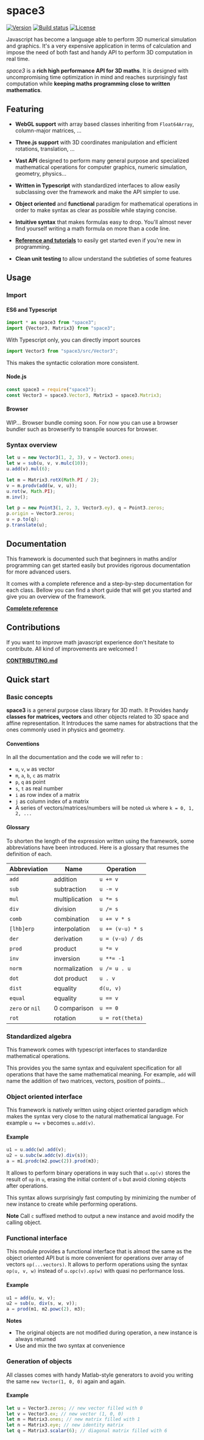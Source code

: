 # space3
[![Version](https://img.shields.io/npm/v/space3.svg?style=flat-square)](https://www.npmjs.com/package/space3)
[![Build status](https://img.shields.io/travis/samiBendou/space3.svg?style=flat-square)](https://travis-ci.org/samiBendou/space3)
[![License](https://img.shields.io/npm/l/space3.svg?style=flat-square)](https://www.npmjs.com/package/space3)

Javascript has become a language able to perform 3D numerical simulation and graphics.
It's a very expensive application in terms of calculation and impose the need of both fast and 
handy API to perform 3D computation in real time.

_space3_ is a **rich high performance API for 3D maths**. It is designed
with uncompromising time optimization in mind and reaches surprisingly fast computation while **keeping maths programming close to written mathematics**.

## Featuring
- **WebGL support** with array based classes inheriting from `Float64Array`, column-major matrices, ...

- **Three.js support** with 3D coordinates manipulation and efficient rotations, translation, ...

- **Vast API** designed to perform many general purpose and specialized mathematical operations 
for computer graphics, numeric simulation, geometry, physics...

- **Written in Typescript** with standardized interfaces to allow easily subclassing over the framework and 
make the API simpler to use.

- **Object oriented** and **functional** paradigm for mathematical operations in order to make syntax as clear as possible
while staying concise.

- **Intuitive syntax** that makes formulas easy to drop. You'll almost never find yourself
writing a math formula on more than a code line.

- **[Reference and tutorials](https://samibendou.github.io/space3/)** 
to easily get started even if you're new in programming.

- **Clean unit testing** to allow understand the subtleties of some features   

## Usage

### Import
#### ES6 and Typescript
```js
import * as space3 from "space3";
import {Vector3, Matrix3} from "space3";
```

With Typescript only, you can directly import sources 
```typescript
import Vector3 from "space3/src/Vector3";
```
This makes the syntactic coloration more consistent.
#### Node.js
```js
const space3 = require("space3");
const Vector3 = space3.Vector3, Matrix3 = space3.Matrix3;
```

#### Browser
WIP... Browser bundle coming soon.
For now you can use a browser bundler such as browserify to transpile sources for browser.

### Syntax overview
```js
let u = new Vector3(1, 2, 3), v = Vector3.ones;
let w = sub(u, v, v.mulc(10));
u.add(v).mul(6);

let m = Matrix3.rotX(Math.PI / 2);
v = m.prodv(add(w, v, u));
u.rot(w, Math.PI);
m.inv();

let p = new Point3(1, 2, 3, Vector3.ey), q = Point3.zeros;
p.origin = Vector3.zeros;
u = p.to(q);
p.translate(u);
```

## Documentation
This framework is documented such that beginners in maths and/or programming can get started easily but 
provides rigorous documentation for more advanced users.

It comes with a complete reference and a step-by-step documentation for each class.
Bellow you can find a short guide that will get you started and give you an overview of the framework.

**[Complete reference](https://samibendou.github.io/space3/)**

## Contributions
If you want to improve math javascript experience don't hesitate to contribute. 
All kind of improvements are welcomed !

**[CONTRIBUTING.md](https://github.com/samiBendou/space3/blob/master/CONTRIBUTING.md)**

## Quick start
### Basic concepts
**space3** is a general purpose class library for 3D math.
It Provides handy **classes for matrices, vectors** and other objects related to 3D space and affine representation.
It Introduces the same names for abstractions that the ones commonly used in physics and geometry.

#### Conventions
In all the documentation and the code we will refer to :
- `u`, `v`, `w` as vector
- `m`, `a`, `b`, `c` as matrix
- `p`, `q` as point
- `s`, `t` as real number
- `i` as row index of a matrix
- `j` as column index of a matrix
- A series of vectors/matrices/numbers will be noted `uk` where `k = 0, 1, 2, ...`

#### Glossary
To shorten the length of the expression written using the framework, some abbreviations have been introduced.
Here is a glossary that resumes the definition of each.

| Abbreviation   | Name          | Operation        |
| ---------------|---------------|------------------|
| `add`          | addition      |`u += v`          |
| `sub`          | subtraction   |`u -= v`          |
| `mul`          | multiplication|`u *= s`          |
| `div`          | division      |`u /= s`          |
| `comb`         | combination   |`u += v * s`      |
| `[lhb]erp`     | interpolation |`u += (v-u) * s`  |
| `der`          | derivation    |`u = (v-u) / ds`  |
| `prod`         | product       |`u *= v`          |
| `inv`          | inversion     |`u **= -1`        |
| `norm`         | normalization |`u /= u . u`      |
| `dot`          | dot product   |`u . v`           |
| `dist`         | equality      |`d(u, v)`         |
| `equal`        | equality      |`u == v`          |
| `zero` or `nil`| 0 comparison  |`u == 0`          |
| `rot`          | rotation      |`u = rot(theta)`  |

### Standardized algebra
This framework comes with typescript interfaces to standardize mathematical operations. 

This provides you the same syntax and equivalent specification for all operations that have the same mathematical meaning.
For example, `add` will name the addition of two matrices, vectors, position of points...

### Object oriented interface
This framework is natively written using object oriented paradigm which makes the syntax very close to the natural
mathematical language. For example `u += v` becomes `u.add(v)`.

#### Example
```js
u1 = u.addc(w).add(v);
u2 = u.subc(w.addc(v).div(s));
a = m1.prodc(m2.powc(2)).prod(m3);
```
It allows to perform binary operations in way such that `u.op(v)` stores the result of `op` in `u`, erasing the
initial content of `u` but avoid cloning objects after operations.

This syntax allows surprisingly fast computing by minimizing the number of new instance to create while performing operations.

**Note** Call `c` suffixed method to output a new instance and avoid modify the calling object.

### Functional interface
This module provides a functional interface that is almost the same as the object oriented API but is more convenient for
operations over array of vectors `op(...vectors)`.
It allows to perform operations using the syntax `op(u, v, w)` instead of `u.opc(v).op(w)` with quasi no performance loss.

#### Example
```js
u1 = add(u, w, v);
u2 = sub(u, div(s, w, v));
a = prod(m1, m2.powc(2), m3);
```

**Notes** 
- The original objects are not modified during operation, a new instance is always returned
- Use and mix the two syntax at convenience

### Generation of objects
All classes comes with handy Matlab-style generators to avoid you writing the same `new Vector(1, 0, 0)` again and again.

#### Example
```js
let u = Vector3.zeros; // new vector filled with 0
let v = Vector3.ex; // new vector (1, 0, 0)
let m = Matrix3.ones; // new matrix filled with 1
let n = Matrix3.eye; // new identity matrix
let q = Matrix3.scalar(6); // diagonal matrix filled with 6
```
